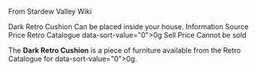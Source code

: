 From Stardew Valley Wiki

Dark Retro Cushion Can be placed inside your house. Information Source Price Retro Catalogue data-sort-value="0"&gt;0g Sell Price Cannot be sold

The **Dark Retro Cushion** is a piece of furniture available from the Retro Catalogue for data-sort-value="0"&gt;0g.